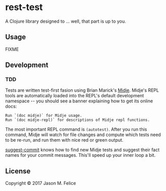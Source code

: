 # rest-test

A Clojure library designed to ... well, that part is up to you.

## Usage

FIXME

## Development

### TDD

Tests are written test-first fasion using Brian Marick's [Midje].  Midje's
REPL tools are automatically loaded into the REPL's default development
namespace -- you should see a banner explaining how to get its online docs:

```
Run `(doc midje)` for Midje usage.
Run `(doc midje-repl)` for descriptions of Midje repl functions.
```

The most important REPL command is `(autotest)`.  After you run this command,
Midje will watch for file changes and compute which tests need to be re-run,
and run them with nice red or green output.

[suggest-commit] knows how to find new Midje tests and suggest their fact
names for your commit messages.  This'll speed up your inner loop a bit.

[Midje]: https://github.com/marick/Midje
[suggest-commit]: https://github.com/eraserhd/suggest-commit

## License

Copyright © 2017 Jason M. Felice
